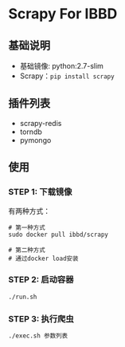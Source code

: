 # Scrapy For IBBD

## 基础说明

- 基础镜像: python:2.7-slim
- Scrapy：`pip install scrapy`

## 插件列表

- scrapy-redis
- torndb
- pymongo

## 使用

### STEP 1: 下载镜像

有两种方式：

```
# 第一种方式
sudo docker pull ibbd/scrapy 

# 第二种方式
# 通过docker load安装
```

### STEP 2: 启动容器

```sh 
./run.sh
```

### STEP 3: 执行爬虫

```sh 
./exec.sh 参数列表
```

